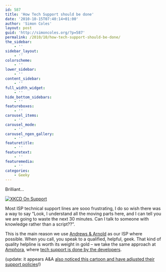 ```yaml
---
id: 587
title: 'How Tech Support should be done'
date: '2010-10-15T07:40:14+01:00'
author: 'Simon Coles'
layout: post
guid: 'http://simoncoles.org/?p=587'
permalink: /2010/10/how-tech-support-should-be-done/
the_sidebar:
    - ''
sidebar_layout:
    - ''
colorscheme:
    - ''
lower_sidebar:
    - ''
content_sidebar:
    - ''
full_width_widget:
    - ''
hide_bottom_sidebars:
    - ''
featureboxes:
    - ''
carousel_items:
    - ''
carousel_mode:
    - ''
carousel_ngen_gallery:
    - ''
featuretitle:
    - ''
featuretext:
    - ''
featuremedia:
    - ''
categories:
    - Geeky
---
```


Brilliant…

[![XKCD On Support](http://imgs.xkcd.com/comics/tech_support.png)](http://xkcd.com/806/)

Most ISP technical support lines are sooo frustrating, I do so wish there was a way to say “Look, I understand all the moving parts here, and I can tell you we are going to waste the next 30 minutes. Can I talk to someone with knowledge rather than a script??”.

This is the main reason we use [Andrews &amp; Arnold](http://aaisp.net/) as our ISP where possible. When you call, you speak to a qualified, helpful, geek. That kind of quality helpline is worth its weight in gold – we take the same approach at [Amphora](http://www.amphora-research.com), where [tech support is done by the developers](http://elnblog.com/2010/07/a-vendors-internal-organization-often-determines-usability/).

(update: it appears A&amp;A [also noticed this cartoon and have adjusted their support policies](http://revk.www.me.uk/2010/10/xkcd806-compliance.html)!)